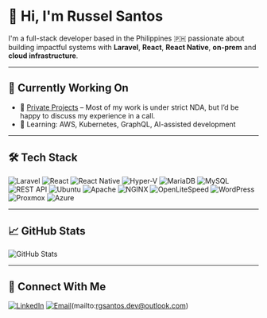 # 👋 Hi, I'm Russel Santos

I'm a full-stack developer based in the Philippines 🇵🇭 passionate about building impactful systems with **Laravel**, **React**, **React Native**, **on-prem** and **cloud infrastructure**.

---

## 💼 Currently Working On
- 🚀 [Private Projects](#) – Most of my work is under strict NDA, but I’d be happy to discuss my experience in a call.
- 🧠 Learning: AWS, Kubernetes, GraphQL, AI-assisted development

---

## 🛠️ Tech Stack
![Laravel](https://img.shields.io/badge/Laravel-%23FF2D20.svg?style=flat&logo=laravel&logoColor=white)
![React](https://img.shields.io/badge/React-%2320232a.svg?style=flat&logo=react&logoColor=%2361DAFB)
![React Native](https://img.shields.io/badge/React_Native-20232A?style=for-the-badge&logo=react&logoColor=61DAFB)
![Hyper-V](https://img.shields.io/badge/Hyper--V-0078D7?style=for-the-badge&logo=microsoft&logoColor=white)
![MariaDB](https://img.shields.io/badge/MariaDB-003545?style=for-the-badge&logo=mariadb&logoColor=white)
![MySQL](https://img.shields.io/badge/MySQL-4479A1?style=for-the-badge&logo=mysql&logoColor=white)
![REST API](https://img.shields.io/badge/REST-API-005571?style=for-the-badge)
![Ubuntu](https://img.shields.io/badge/Ubuntu-E95420?style=for-the-badge&logo=ubuntu&logoColor=white)
![Apache](https://img.shields.io/badge/Apache-D22128?style=for-the-badge&logo=apache&logoColor=white)
![NGINX](https://img.shields.io/badge/Nginx-009639?style=for-the-badge&logo=nginx&logoColor=white)
![OpenLiteSpeed](https://img.shields.io/badge/OpenLiteSpeed-2F8FDE?style=for-the-badge&logo=openlitespeed&logoColor=white)
![WordPress](https://img.shields.io/badge/WordPress-21759B?style=for-the-badge&logo=wordpress&logoColor=white)
![Proxmox](https://img.shields.io/badge/Proxmox-333333?style=flat&logo=proxmox&logoColor=white)
![Azure](https://img.shields.io/badge/Azure-0078D4?style=for-the-badge&logo=microsoft-azure&logoColor=white)

---

## 📈 GitHub Stats
![GitHub Stats](https://github-readme-stats.vercel.app/api?username=russelsantos&show_icons=true&theme=tokyonight)

---

## 🔗 Connect With Me
[![LinkedIn](https://img.shields.io/badge/-LinkedIn-blue?style=flat-square&logo=Linkedin&logoColor=white)](https://www.linkedin.com/in/russel-santos-82657579/)
[![Email](https://img.shields.io/badge/Email-D14836?style=flat&logo=gmail&logoColor=white)](mailto:santos.russel@gmail.com)(mailto:rgsantos.dev@outlook.com)
